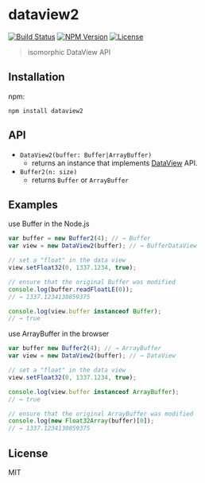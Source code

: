 # dataview2
[![Build Status](http://img.shields.io/travis/mohayonao/dataview2.svg?style=flat-square)](https://travis-ci.org/mohayonao/dataview2)
[![NPM Version](http://img.shields.io/npm/v/dataview2.svg?style=flat-square)](https://www.npmjs.org/package/dataview2)
[![License](http://img.shields.io/badge/license-MIT-brightgreen.svg?style=flat-square)](http://mohayonao.mit-license.org/)
> isomorphic DataView API

## Installation

npm:

```
npm install dataview2
```

## API
- `DataView2(buffer: Buffer|ArrayBuffer)`
  - returns an instance that implements [DataView](https://developer.mozilla.org/en-US/docs/Web/JavaScript/Reference/Global_Objects/DataView) API.
- `Buffer2(n: size)`
  - returns `Buffer` or `ArrayBuffer`

## Examples

use Buffer in the Node.js

```js
var buffer = new Buffer2(4); // → Buffer
var view = new DataView2(buffer); // → BufferDataView

// set a "float" in the data view
view.setFloat32(0, 1337.1234, true);

// ensure that the original Buffer was modified
console.log(buffer.readFloatLE(0));
// → 1337.1234130859375

console.log(view.buffer instanceof Buffer);
// → true
```

use ArrayBuffer in the browser

```js
var buffer new Buffer2(4); // → ArrayBuffer
var view = new DataView2(buffer); // → DataView

// set a "float" in the data view
view.setFloat32(0, 1337.1234, true);

console.log(view.buffer instanceof ArrayBuffer);
// → true

// ensure that the original ArrayBuffer was modified
console.log(new Float32Array(buffer)[0]);
// → 1337.1234130859375
```

## License
MIT
